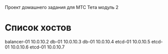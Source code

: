 Проект домашнего задания для МТС Тета модуль 2


# Список хостов
balancer-01 10.0.10.2
db-01 10.0.10.3
db-01 10.0.10.4
etcd-01 10.0.10.5
etcd-01 10.0.10.6
etcd-01 10.0.10.7
